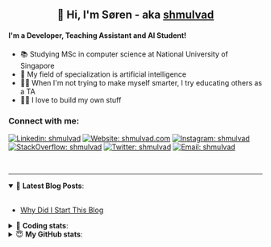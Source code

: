 <h2 align="center">
	👋 Hi, I'm Søren - aka <a href="https://shmulvad.com">shmulvad</a>
</h2>

#### I'm a Developer, Teaching Assistant and AI Student!
- 📚 Studying MSc in computer science at National University of Singapore
- 🧠 My field of specialization is artificial intelligence
- 👨‍🏫 When I'm not trying to make myself smarter, I try educating others as a TA
- 👨‍💻 I love to build my own stuff

### Connect with me:

[![Linkedin: shmulvad](https://img.shields.io/badge/shmulvad-blue?style=flat&logo=Linkedin&logoColor=white)][linkedin]
[![Website: shmulvad.com](https://img.shields.io/badge/shmulvad.com-47CCCC?&style=flat&logo=Google-Chrome&logoColor=white)][website]
[![Instagram: shmulvad](https://img.shields.io/badge/-@shmulvad-purple?style=flat&logo=Instagram&logoColor=white)][instagram]
[![StackOverflow: shmulvad](https://img.shields.io/badge/shmulvad-FE7A16?style=flat&logo=stack-overflow&logoColor=white)][stackOverflow]
[![Twitter: shmulvad](https://img.shields.io/badge/@shmulvad-1ca0f1?style=flat&logo=twitter&logoColor=white)][twitter]
[![Email: shmulvad](https://img.shields.io/badge/shmulvad-D14836?style=flat&logo=gmail&logoColor=white)][mail]

<br />

---

<details open>
 <summary>📕 <b>Latest Blog Posts</b>: </summary>

<br>

<!-- BLOG-POST-LIST:START -->
- [Why Did I Start This Blog](https://shmulvad.com/blog/why-did-start-this-blog)
<!-- BLOG-POST-LIST:END -->

</details>

<!-- --- -->

<details>
 <summary>🤖 <b>Coding stats</b>: </summary>

<br>

<!--START_SECTION:waka-->
**I'm a Night 🦉** 

```text
🌞 Morning    89 commits     ██░░░░░░░░░░░░░░░░░░░░░░░   8.22% 
🌆 Daytime    425 commits    █████████░░░░░░░░░░░░░░░░   39.24% 
🌃 Evening    362 commits    ████████░░░░░░░░░░░░░░░░░   33.43% 
🌙 Night      207 commits    ████░░░░░░░░░░░░░░░░░░░░░   19.11%

```


📊 **This Week I Spent My Time On** 

```text
💬 Programming Languages: 
Python                   7 hrs 12 mins       █████████████░░░░░░░░░░░░   51.97% 
HTML                     2 hrs 23 mins       ████░░░░░░░░░░░░░░░░░░░░░   17.25% 
Other                    1 hr 35 mins        ██░░░░░░░░░░░░░░░░░░░░░░░   11.45% 
Text                     1 hr 33 mins        ██░░░░░░░░░░░░░░░░░░░░░░░   11.22% 
JavaScript               23 mins             ░░░░░░░░░░░░░░░░░░░░░░░░░   2.83%

🔥 Editors: 
VS Code                  10 hrs 18 mins      ██████████████████░░░░░░░   74.34% 
Sublime Text             2 hrs 9 mins        ████░░░░░░░░░░░░░░░░░░░░░   15.56% 
Zsh                      1 hr 23 mins        ██░░░░░░░░░░░░░░░░░░░░░░░   10.1%

🐱‍💻 Projects: 
overvaagning             6 hrs 51 mins       ████████████░░░░░░░░░░░░░   49.48% 
knowledge-discovery-data-2 hrs 25 mins       ████░░░░░░░░░░░░░░░░░░░░░   17.48% 
Unknown Project          1 hr 41 mins        ███░░░░░░░░░░░░░░░░░░░░░░   12.24% 
overvaagning-admin       47 mins             █░░░░░░░░░░░░░░░░░░░░░░░░   5.76% 
Terminal                 27 mins             ░░░░░░░░░░░░░░░░░░░░░░░░░   3.3%

```


 Last Updated on 12/10/2021
<!--END_SECTION:waka-->

</details>

<!-- --- -->

<details>
 <summary>😇 <b>My GitHub stats</b>: </summary>

<br>

<img align="left" alt="shmulvad's Github Stats" src="https://github-readme-stats.vercel.app/api?username=shmulvad&show_icons=true&hide_border=true" />

</details>



[website]: https://shmulvad.com
[twitter]: https://twitter.com/shmulvad
[linkedin]: https://linkedin.com/in/shmulvad
[instagram]: https://instagram.com/shmulvad
[stackOverflow]: https://stackoverflow.com/users/9248793/shmulvad
[mail]: mailto:shmulvad@gmail.com
[github]: https://github.com/shmulvad
